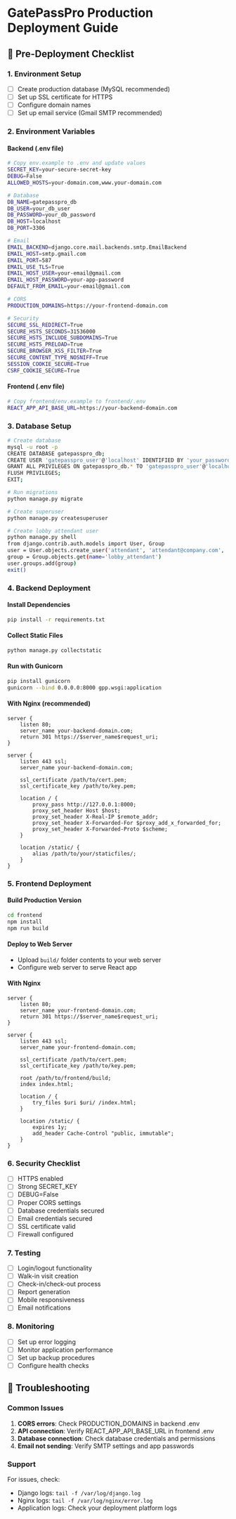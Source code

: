 # GatePassPro Production Deployment Guide

## 🚀 Pre-Deployment Checklist

### 1. Environment Setup
- [ ] Create production database (MySQL recommended)
- [ ] Set up SSL certificate for HTTPS
- [ ] Configure domain names
- [ ] Set up email service (Gmail SMTP recommended)

### 2. Environment Variables

#### Backend (.env file)
```bash
# Copy env.example to .env and update values
SECRET_KEY=your-secure-secret-key
DEBUG=False
ALLOWED_HOSTS=your-domain.com,www.your-domain.com

# Database
DB_NAME=gatepasspro_db
DB_USER=your_db_user
DB_PASSWORD=your_db_password
DB_HOST=localhost
DB_PORT=3306

# Email
EMAIL_BACKEND=django.core.mail.backends.smtp.EmailBackend
EMAIL_HOST=smtp.gmail.com
EMAIL_PORT=587
EMAIL_USE_TLS=True
EMAIL_HOST_USER=your-email@gmail.com
EMAIL_HOST_PASSWORD=your-app-password
DEFAULT_FROM_EMAIL=your-email@gmail.com

# CORS
PRODUCTION_DOMAINS=https://your-frontend-domain.com

# Security
SECURE_SSL_REDIRECT=True
SECURE_HSTS_SECONDS=31536000
SECURE_HSTS_INCLUDE_SUBDOMAINS=True
SECURE_HSTS_PRELOAD=True
SECURE_BROWSER_XSS_FILTER=True
SECURE_CONTENT_TYPE_NOSNIFF=True
SESSION_COOKIE_SECURE=True
CSRF_COOKIE_SECURE=True
```

#### Frontend (.env file)
```bash
# Copy frontend/env.example to frontend/.env
REACT_APP_API_BASE_URL=https://your-backend-domain.com
```

### 3. Database Setup
```bash
# Create database
mysql -u root -p
CREATE DATABASE gatepasspro_db;
CREATE USER 'gatepasspro_user'@'localhost' IDENTIFIED BY 'your_password';
GRANT ALL PRIVILEGES ON gatepasspro_db.* TO 'gatepasspro_user'@'localhost';
FLUSH PRIVILEGES;
EXIT;

# Run migrations
python manage.py migrate

# Create superuser
python manage.py createsuperuser

# Create lobby attendant user
python manage.py shell
from django.contrib.auth.models import User, Group
user = User.objects.create_user('attendant', 'attendant@company.com', 'secure_password')
group = Group.objects.get(name='lobby_attendant')
user.groups.add(group)
exit()
```

### 4. Backend Deployment

#### Install Dependencies
```bash
pip install -r requirements.txt
```

#### Collect Static Files
```bash
python manage.py collectstatic
```

#### Run with Gunicorn
```bash
pip install gunicorn
gunicorn --bind 0.0.0.0:8000 gpp.wsgi:application
```

#### With Nginx (recommended)
```nginx
server {
    listen 80;
    server_name your-backend-domain.com;
    return 301 https://$server_name$request_uri;
}

server {
    listen 443 ssl;
    server_name your-backend-domain.com;

    ssl_certificate /path/to/cert.pem;
    ssl_certificate_key /path/to/key.pem;

    location / {
        proxy_pass http://127.0.0.1:8000;
        proxy_set_header Host $host;
        proxy_set_header X-Real-IP $remote_addr;
        proxy_set_header X-Forwarded-For $proxy_add_x_forwarded_for;
        proxy_set_header X-Forwarded-Proto $scheme;
    }

    location /static/ {
        alias /path/to/your/staticfiles/;
    }
}
```

### 5. Frontend Deployment

#### Build Production Version
```bash
cd frontend
npm install
npm run build
```

#### Deploy to Web Server
- Upload `build/` folder contents to your web server
- Configure web server to serve React app

#### With Nginx
```nginx
server {
    listen 80;
    server_name your-frontend-domain.com;
    return 301 https://$server_name$request_uri;
}

server {
    listen 443 ssl;
    server_name your-frontend-domain.com;

    ssl_certificate /path/to/cert.pem;
    ssl_certificate_key /path/to/key.pem;

    root /path/to/frontend/build;
    index index.html;

    location / {
        try_files $uri $uri/ /index.html;
    }

    location /static/ {
        expires 1y;
        add_header Cache-Control "public, immutable";
    }
}
```

### 6. Security Checklist
- [ ] HTTPS enabled
- [ ] Strong SECRET_KEY
- [ ] DEBUG=False
- [ ] Proper CORS settings
- [ ] Database credentials secured
- [ ] Email credentials secured
- [ ] SSL certificate valid
- [ ] Firewall configured

### 7. Testing
- [ ] Login/logout functionality
- [ ] Walk-in visit creation
- [ ] Check-in/check-out process
- [ ] Report generation
- [ ] Mobile responsiveness
- [ ] Email notifications

### 8. Monitoring
- [ ] Set up error logging
- [ ] Monitor application performance
- [ ] Set up backup procedures
- [ ] Configure health checks

## 🔧 Troubleshooting

### Common Issues
1. **CORS errors**: Check PRODUCTION_DOMAINS in backend .env
2. **API connection**: Verify REACT_APP_API_BASE_URL in frontend .env
3. **Database connection**: Check database credentials and permissions
4. **Email not sending**: Verify SMTP settings and app passwords

### Support
For issues, check:
- Django logs: `tail -f /var/log/django.log`
- Nginx logs: `tail -f /var/log/nginx/error.log`
- Application logs: Check your deployment platform logs 